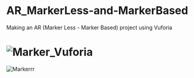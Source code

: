 # AR_MarkerLess-and-MarkerBased
Making an AR (Marker Less - Marker Based) project using Vuforia 

# ![Marker_Vuforia](https://user-images.githubusercontent.com/79119095/209176363-beac56b7-12db-48b7-9ec1-a3ab6f5d2fd6.gif)






![Markerrr](https://user-images.githubusercontent.com/79119095/209178494-8269b8e0-4d9d-416a-b7f5-690602f5fd33.gif)
